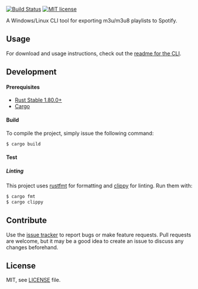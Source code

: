 [![Build Status][github-actions-image]][github-actions-url]
[![MIT license][license-image]][license-url]

[github-actions-image]: https://img.shields.io/github/actions/workflow/status/aesy/m3u-to-spotify/ci.yml?branch=master&style=flat-square

[github-actions-url]: https://github.com/aesy/m3u-to-spotify/actions

[license-image]: https://img.shields.io/github/license/aesy/m3u-to-spotify?style=flat-square

[license-url]: https://github.com/aesy/m3u-to-spotify/blob/master/LICENSE

A Windows/Linux CLI tool for exporting m3u/m3u8 playlists to Spotify.

## Usage

For download and usage instructions, check out the [readme for the CLI](./m3u-to-spotify-cli/README.md).

## Development

#### Prerequisites

* [Rust Stable 1.80.0+](https://www.rust-lang.org/tools/install)
* [Cargo](https://doc.rust-lang.org/cargo/getting-started/installation.html)

#### Build

To compile the project, simply issue the following command:

```sh
$ cargo build
```

#### Test

##### Linting

This project uses [rustfmt](https://github.com/rust-lang/rustfmt) for formatting and
[clippy](https://github.com/rust-lang/rust-clippy) for linting. Run them with:

```sh
$ cargo fmt 
$ cargo clippy
```

## Contribute

Use the [issue tracker](https://github.com/aesy/m3u-to-spotify/issues) to report bugs or make feature requests. Pull
requests
are welcome, but it may be a good idea to create an issue to discuss any changes beforehand.

## License

MIT, see [LICENSE](/LICENSE) file.
